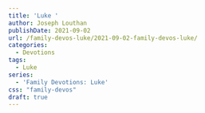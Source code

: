 ```yaml
---
title: 'Luke '
author: Joseph Louthan
publishDate: 2021-09-02
url: /family-devos-luke/2021-09-02-family-devos-luke/
categories:
  - Devotions
tags:
  - Luke
series:
  - 'Family Devotions: Luke'
css: "family-devos"
draft: true
---
```

